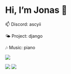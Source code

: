 # Hi, I’m Jonas 👋

📫 Discord: ascyii

🌤 Project: django

🎶 Music: piano

![](https://skillicons.dev/icons?i=arch,bash,blender,vscode,bootstrap,c,css,regex,django,git,nginx,react,github,haskell,html,js,linux,md,discord,neovim,nextjs,nodejs,npm,postgres,py,raspberrypi,react,rust,tailwind,ts,webpack,vite&perline=10)

![](https://komarev.com/ghpvc/?username=Ascyii&color=lightgrey)  ![](https://img.shields.io/badge/Distro-Arch-d6ae22?logo=archlinux&logoColor=%231793D1)  
